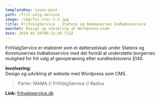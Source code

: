 ```yaml
---
templateKey: cases-post
path: /frit-valg-service
image: /img/fvs-stor-2-1.jpg
title: FritValgService - Statens og Kommunernes Indkøbsservice
manchet: Design og udvikling af Wordpress-side
date: 2019-05-28T09:11:39.713Z
---
```

FritValgService er etableret som et datterselskab under Statens og Kommunernes Indkøbsservice med det formål at understøtte borgernes mulighed for frit valg af genoptræning efter sundhedslovens §140.

**Involvering:** \
Design og udvikling af website med Wordpress som CMS.

> Parter: MAMA // FritValgService // Radius

**Link:** [fritvalgservice.dk](https://fritvalgservice.dk)

